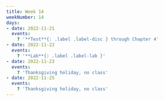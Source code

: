 ```yaml
---
title: Week 14
weekNumber: 14
days:
- date: 2022-11-21
  events:
    ? '**Test**{: .label .label-disc } through Chapter 4'
- date: 2022-11-22
  events:
    ? '**Lab**{: .label .label-lab }'
- date: 2022-11-23
  events:
    ? 'Thanksgiving holiday, no class'
- date: 2022-11-25
  events:
    ? 'Thanksgiving holiday, no class'
---
```

